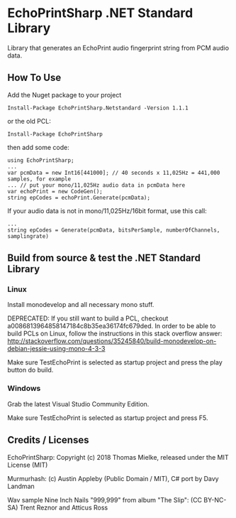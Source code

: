 # EchoPrintSharp .NET Standard Library

Library that generates an EchoPrint audio fingerprint string from PCM audio data.

## How To Use

Add the Nuget package to your project 

    Install-Package EchoPrintSharp.Netstandard -Version 1.1.1

or the old PCL:

    Install-Package EchoPrintSharp
 
then add some code:

    using EchoPrintSharp;
    ...
    var pcmData = new Int16[441000]; // 40 seconds x 11,025Hz = 441,000 samples, for example
    ... // put your mono/11,025Hz audio data in pcmData here
    var echoPrint = new CodeGen();
    string epCodes = echoPrint.Generate(pcmData);

If your audio data is not in mono/11,025Hz/16bit format, use this call:

    ...
    string epCodes = Generate(pcmData, bitsPerSample, numberOfChannels, samplingrate)

## Build from source & test the .NET Standard Library

### Linux

Install monodevelop and all necessary mono stuff.

DEPRECATED: If you still want to build a PCL, checkout a0086813964858147184c8b35ea36174fc679ded. In order to be able to build PCLs on Linux, follow the instructions in this stack overflow answer: http://stackoverflow.com/questions/35245840/build-monodevelop-on-debian-jessie-using-mono-4-3-3

Make sure TestEchoPrint is selected as startup project and press the play button do build.

### Windows

Grab the latest Visual Studio Community Edition. 

Make sure TestEchoPrint is selected as startup project and press F5.
 
## Credits / Licenses

EchoPrintSharp: Copyright (c) 2018 Thomas Mielke, released under the MIT License (MIT)

Murmurhash: (c) Austin Appleby (Public Domain / MIT), C# port by Davy Landman

Wav sample Nine Inch Nails "999,999" from album "The Slip": (CC BY-NC-SA) Trent Reznor and Atticus Ross 
